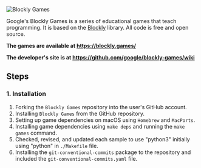 ![Blockly Games](https://raw.githubusercontent.com/wiki/google/blockly-games/title.png)

Google's Blockly Games is a series of educational games that teach programming.
It is based on the [Blockly](https://developers.google.com/blockly/) library.
All code is free and open source.

**The games are available at https://blockly.games/**

**The developer's site is at https://github.com/google/blockly-games/wiki**

## Steps

### 1. Installation
1. Forking the `Blockly Games` repository into the user's GitHub account.
2. Installing `Blockly Games` from the GitHub repository.
3. Setting up game dependencies on macOS using `Homebrew` and `MacPorts`.
4. Installing game dependencies using `make deps` and running the `make games` command.
5. Checked, revised, and updated each sample to use "python3" initially using "python" in `./Makefile` file.
6. Installing the `git-conventional-commits` package to the repository and included the `git-conventional-commits.yaml` file.